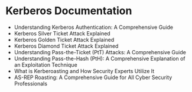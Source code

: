 # Kerberos Documentation

* Understanding Kerberos Authentication: A Comprehensive Guide
* Kerberos Silver Ticket Attack Explained
* Kerberos Golden Ticket Attack Explained
* Kerberos Diamond Ticket Attack Explained
* Understanding Pass-the-Ticket (PtT) Attacks: A Comprehensive Guide
* Understanding Pass-the-Hash (PtH): A Comprehensive Explanation of an Exploitation Technique
* What is Kerberoasting and How Security Experts Utilize It
* AS-REP Roasting: A Comprehensive Guide for All Cyber Security Professionals
